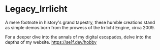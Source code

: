 # Legacy_Irrlicht
A mere footnote in history's grand tapestry, these humble creations stand as simple demos born from the prowess of the Irrlicht Engine, circa 2009.

For a deeper dive into the annals of my digital escapades, delve into the depths of my website.
https://se1f.dev/hobby